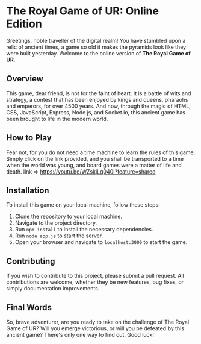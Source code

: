 # The Royal Game of UR: Online Edition

Greetings, noble traveller of the digital realm! You have stumbled upon a relic of ancient times, a game so old it makes the pyramids look like they were built yesterday. Welcome to the online version of **The Royal Game of UR**.

## Overview

This game, dear friend, is not for the faint of heart. It is a battle of wits and strategy, a contest that has been enjoyed by kings and queens, pharaohs and emperors, for over 4500 years. And now, through the magic of HTML, CSS, JavaScript, Express, Node.js, and Socket.io, this ancient game has been brought to life in the modern world.

## How to Play

Fear not, for you do not need a time machine to learn the rules of this game. Simply click on the link provided, and you shall be transported to a time when the world was young, and board games were a matter of life and death. 
link => https://youtu.be/WZskjLq040I?feature=shared

## Installation

To install this game on your local machine, follow these steps:

1. Clone the repository to your local machine.
2. Navigate to the project directory.
3. Run `npm install` to install the necessary dependencies.
4. Run `node app.js` to start the server.
5. Open your browser and navigate to `localhost:3000` to start the game.

## Contributing

If you wish to contribute to this project, please submit a pull request. All contributions are welcome, whether they be new features, bug fixes, or simply documentation improvements.

## Final Words

So, brave adventurer, are you ready to take on the challenge of The Royal Game of UR? Will you emerge victorious, or will you be defeated by this ancient game? There's only one way to find out. Good luck!
